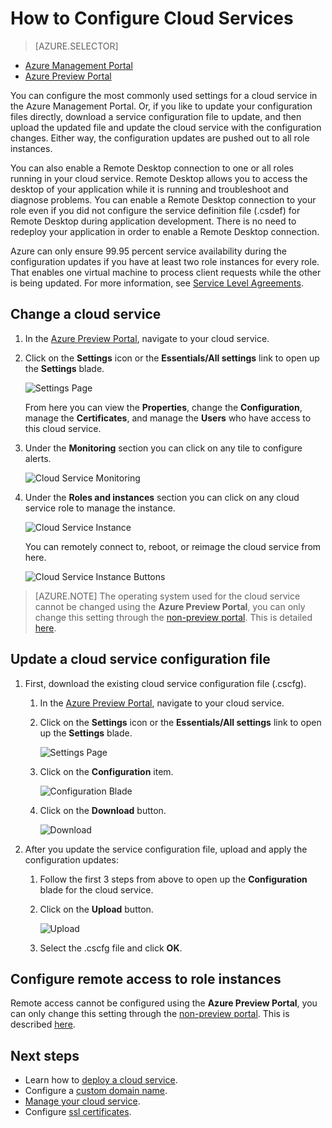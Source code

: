 <properties 
	pageTitle="How to configure a cloud service (preview portal) | Windows Azure" 
	description="Learn how to configure cloud services in Azure. Learn to update the cloud service configuration and configure remote access to role instances. These examples use the Azure preview portal." 
	services="cloud-services" 
	documentationCenter="" 
	authors="Thraka" 
	manager="timlt" 
	editor=""/>

<tags
	ms.service="cloud-services"
	ms.date="09/22/2015"
	wacn.date=""/>




# How to Configure Cloud Services

> [AZURE.SELECTOR]
- [Azure Management Portal](/documentation/articles/cloud-services-how-to-configure)
- [Azure Preview Portal](/documentation/articles/cloud-services-how-to-configure-portal)

You can configure the most commonly used settings for a cloud service in the Azure Management Portal. Or, if you like to update your configuration files directly, download a service configuration file to update, and then upload the updated file and update the cloud service with the configuration changes. Either way, the configuration updates are pushed out to all role instances.

You can also enable a Remote Desktop connection to one or all roles running in your cloud service.  Remote Desktop allows you to access the desktop of your application while it is running and troubleshoot and diagnose problems.  You can enable a Remote Desktop connection to your role even if you did not configure the service definition file (.csdef) for Remote Desktop during application development.  There is no need to redeploy your application in order to enable a Remote Desktop connection.

Azure can only ensure 99.95 percent service availability during the configuration updates if you have at least two role instances for every role. That enables one virtual machine to process client requests while the other is being updated. For more information, see [Service Level Agreements](http://azure.microsoft.com/support/legal/sla/).

## Change a cloud service

1. In the [Azure Preview Portal](http://manage.windowsazure.cn/), navigate to your cloud service.

2. Click on the **Settings** icon or the **Essentials/All settings** link to open up the **Settings** blade.

    ![Settings Page](./media/cloud-services-how-to-configure-portal/cloud-service.png)
    
    From here you can view the **Properties**, change the **Configuration**, manage the **Certificates**, and manage the **Users** who have access to this cloud service.

2. Under the **Monitoring** section you can click on any tile to configure alerts. 

    ![Cloud Service Monitoring](./media/cloud-services-how-to-configure-portal/cs-monitoring.png)
    
3. Under the **Roles and instances** section you can click on any cloud service role to manage the instance.

    ![Cloud Service Instance](./media/cloud-services-how-to-configure-portal/cs-instance.png)
    
    You can remotely connect to, reboot, or reimage the cloud service from here.
    
    ![Cloud Service Instance Buttons](./media/cloud-services-how-to-configure-portal/cs-instance-buttons.png)

>[AZURE.NOTE]
>The operating system used for the cloud service cannot be changed using the **Azure Preview Portal**, you can only change this setting through the [non-preview portal](http://manage.windowsazure.cn/). This is detailed [here](/documentation/articles/cloud-services-how-to-configure#update-a-cloud-service-configuration-file).

## Update a cloud service configuration file

1. First, download the existing cloud service configuration file (.cscfg).

    1. In the [Azure Preview Portal](http://manage.windowsazure.cn/), navigate to your cloud service.

    2. Click on the **Settings** icon or the **Essentials/All settings** link to open up the **Settings** blade.

        ![Settings Page](./media/cloud-services-how-to-configure-portal/cloud-service.png)
    
    3. Click on the **Configuration** item.

        ![Configuration Blade](./media/cloud-services-how-to-configure-portal/cs-settings-config.png)
    
    4. Click on the **Download** button.

        ![Download](./media/cloud-services-how-to-configure-portal/cs-settings-config-panel-download.png)

2. After you update the service configuration file, upload and apply the configuration updates:

    1. Follow the first 3 steps from above to open up the **Configuration** blade for the cloud service.
    
    2. Click on the **Upload** button.

        ![Upload](./media/cloud-services-how-to-configure-portal/cs-settings-config-panel-upload.png) 
    
    3. Select the .cscfg file and click **OK**.

## Configure remote access to role instances

Remote access cannot be configured using the **Azure Preview Portal**, you can only change this setting through the [non-preview portal](http://manage.windowsazure.cn/). This is described [here](/documentation/articles/cloud-services-role-enable-remote-desktop).
			
## Next steps

* Learn how to [deploy a cloud service](/documentation/articles/cloud-services-how-to-create-deploy-portal).
* Configure a [custom domain name](/documentation/articles/cloud-services-custom-domain-name-portal).
* [Manage your cloud service](/documentation/articles/cloud-services-how-to-manage-portal).
* Configure [ssl certificates](/documentation/articles/cloud-services-configure-ssl-certificate-portal).